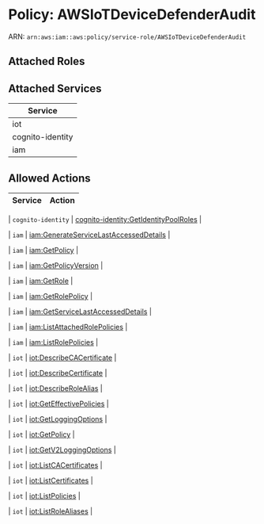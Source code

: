 # Policy: AWSIoTDeviceDefenderAudit

ARN: `arn:aws:iam::aws:policy/service-role/AWSIoTDeviceDefenderAudit`

## Attached Roles

## Attached Services

| Service |
|---------|
| iot |
| cognito-identity |
| iam |

## Allowed Actions

| Service | Action |
|:-------:|--------|

| `cognito-identity` | [cognito-identity:GetIdentityPoolRoles](../actions.md#cognito-identity:getidentitypoolroles) |

| `iam` | [iam:GenerateServiceLastAccessedDetails](../actions.md#iam:generateservicelastaccesseddetails) |

| `iam` | [iam:GetPolicy](../actions.md#iam:getpolicy) |

| `iam` | [iam:GetPolicyVersion](../actions.md#iam:getpolicyversion) |

| `iam` | [iam:GetRole](../actions.md#iam:getrole) |

| `iam` | [iam:GetRolePolicy](../actions.md#iam:getrolepolicy) |

| `iam` | [iam:GetServiceLastAccessedDetails](../actions.md#iam:getservicelastaccesseddetails) |

| `iam` | [iam:ListAttachedRolePolicies](../actions.md#iam:listattachedrolepolicies) |

| `iam` | [iam:ListRolePolicies](../actions.md#iam:listrolepolicies) |

| `iot` | [iot:DescribeCACertificate](../actions.md#iot:describecacertificate) |

| `iot` | [iot:DescribeCertificate](../actions.md#iot:describecertificate) |

| `iot` | [iot:DescribeRoleAlias](../actions.md#iot:describerolealias) |

| `iot` | [iot:GetEffectivePolicies](../actions.md#iot:geteffectivepolicies) |

| `iot` | [iot:GetLoggingOptions](../actions.md#iot:getloggingoptions) |

| `iot` | [iot:GetPolicy](../actions.md#iot:getpolicy) |

| `iot` | [iot:GetV2LoggingOptions](../actions.md#iot:getv2loggingoptions) |

| `iot` | [iot:ListCACertificates](../actions.md#iot:listcacertificates) |

| `iot` | [iot:ListCertificates](../actions.md#iot:listcertificates) |

| `iot` | [iot:ListPolicies](../actions.md#iot:listpolicies) |

| `iot` | [iot:ListRoleAliases](../actions.md#iot:listrolealiases) |
